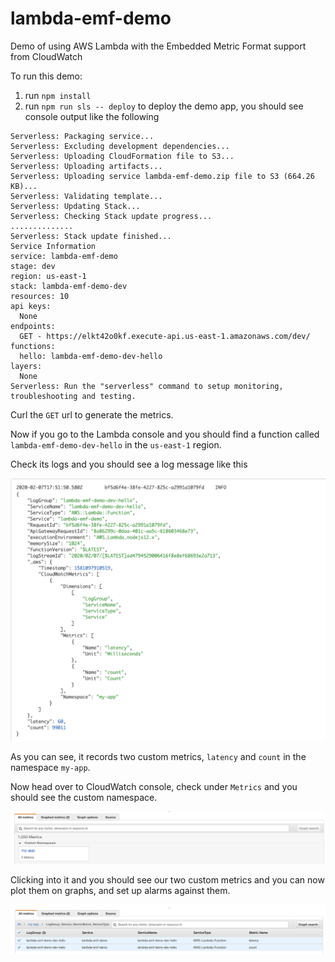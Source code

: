 # lambda-emf-demo

Demo of using AWS Lambda with the Embedded Metric Format support from CloudWatch

To run this demo:

1. run `npm install`
2. run `npm run sls -- deploy` to deploy the demo app, you should see console output like the following

```
Serverless: Packaging service...
Serverless: Excluding development dependencies...
Serverless: Uploading CloudFormation file to S3...
Serverless: Uploading artifacts...
Serverless: Uploading service lambda-emf-demo.zip file to S3 (664.26 KB)...
Serverless: Validating template...
Serverless: Updating Stack...
Serverless: Checking Stack update progress...
..............
Serverless: Stack update finished...
Service Information
service: lambda-emf-demo
stage: dev
region: us-east-1
stack: lambda-emf-demo-dev
resources: 10
api keys:
  None
endpoints:
  GET - https://elkt42o0kf.execute-api.us-east-1.amazonaws.com/dev/
functions:
  hello: lambda-emf-demo-dev-hello
layers:
  None
Serverless: Run the "serverless" command to setup monitoring, troubleshooting and testing.
```

Curl the `GET` url to generate the metrics.

Now if you go to the Lambda console and you should find a function called `lambda-emf-demo-dev-hello` in the `us-east-1` region.

Check its logs and you should see a log message like this

![](imgs/log-message.png)

As you can see, it records two custom metrics, `latency` and `count` in the namespace `my-app`.

Now head over to CloudWatch console, check under `Metrics` and you should see the custom namespace.

![](imgs/namespace.png)

Clicking into it and you should see our two custom metrics and you can now plot them on graphs, and set up alarms against them.

![](imgs/metrics.png)
